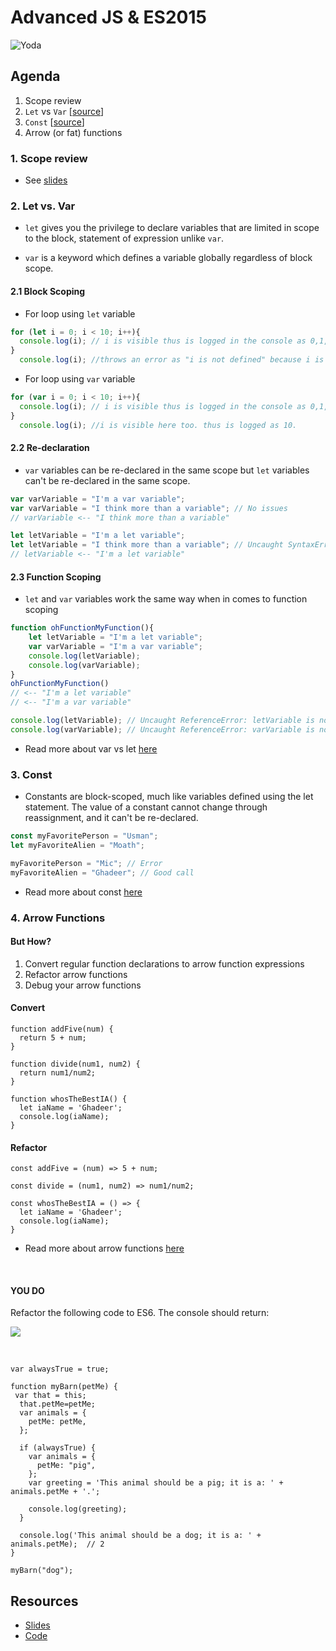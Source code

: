 # Advanced JS & ES2015



![Yoda](https://i.pinimg.com/originals/58/d0/1e/58d01e4da34427555ea3b828731c3123.jpg)




## Agenda
1. Scope review
2. `Let` vs `Var` [[source](https://codeburst.io/difference-between-let-and-var-in-javascript-537410b2d707)]
3. `Const` [[source](https://developer.mozilla.org/en-US/docs/Web/JavaScript/Reference/Statements/const)]
4. Arrow (or fat) functions


### 1. Scope review
- See [slides](./slides/scope_review.pdf)


### 2. Let vs. Var
- `let` gives you the privilege to declare variables that are limited in scope to the block, statement of expression unlike `var`.

- `var` is a keyword which defines a variable globally regardless of block scope.

#### 2.1 Block Scoping
- For loop using `let` variable

```js
for (let i = 0; i < 10; i++){
  console.log(i); // i is visible thus is logged in the console as 0,1,2,....,9
}
  console.log(i); //throws an error as "i is not defined" because i is not visible
```

- For loop using `var` variable 
  
```js
for (var i = 0; i < 10; i++){
  console.log(i); // i is visible thus is logged in the console as 0,1,2,....,9
}
  console.log(i); //i is visible here too. thus is logged as 10.
```


#### 2.2 Re-declaration
- `var` variables can be re-declared in the same scope but `let` variables can't be re-declared in the same scope.

```js
var varVariable = "I'm a var variable";
var varVariable = "I think more than a variable"; // No issues
// varVariable <-- "I think more than a variable"
```

```js
let letVariable = "I'm a let variable";
let letVariable = "I think more than a variable"; // Uncaught SyntaxError: Identifier 'letVariable' has already been declared
// letVariable <-- "I'm a let variable"
```

#### 2.3 Function Scoping
- `let` and `var` variables work the same way when in comes to function scoping

```js
function ohFunctionMyFunction(){
    let letVariable = "I'm a let variable";
    var varVariable = "I'm a var variable";
    console.log(letVariable);
    console.log(varVariable);
}
ohFunctionMyFunction()
// <-- "I'm a let variable"
// <-- "I'm a var variable"

console.log(letVariable); // Uncaught ReferenceError: letVariable is not defined
console.log(varVariable); // Uncaught ReferenceError: varVariable is not defined
```



- Read more about var vs let [here](https://developer.mozilla.org/en-US/docs/Web/JavaScript/Reference/Statements/let)


### 3. Const
- Constants are block-scoped, much like variables defined using the let statement. The value of a constant cannot change through reassignment, and it can't be re-declared.

```js
const myFavoritePerson = "Usman";
let myFavoriteAlien = "Moath";

myFavoritePerson = "Mic"; // Error
myFavoriteAlien = "Ghadeer"; // Good call
```

- Read more about const [here](https://developer.mozilla.org/en-US/docs/Web/JavaScript/Reference/Statements/const)

### 4. Arrow Functions

#### But How?
1. Convert regular function declarations to arrow function expressions 
2. Refactor arrow functions
3. Debug your arrow functions



#### Convert 

```
function addFive(num) {
  return 5 + num;
}

function divide(num1, num2) {
  return num1/num2;
}

function whosTheBestIA() {
  let iaName = 'Ghadeer';
  console.log(iaName);
}

```



#### Refactor 

```
const addFive = (num) => 5 + num;

const divide = (num1, num2) => num1/num2;

const whosTheBestIA = () => {
  let iaName = 'Ghadeer';
  console.log(iaName);
}
```
- Read more about arrow functions [here](https://developer.mozilla.org/en-US/docs/Web/JavaScript/Reference/Functions/Arrow_functions)

<br>

#### YOU DO

Refactor the following code to ES6. The console should return:

![](https://i.imgur.com/nWeM10Z.png)

<br>

```
var alwaysTrue = true;

function myBarn(petMe) {
 var that = this;
  that.petMe=petMe;
  var animals = {
    petMe: petMe,
  };
  
  if (alwaysTrue) {
    var animals = {
      petMe: "pig",
    };
    var greeting = 'This animal should be a pig; it is a: ' + animals.petMe + '.';
    
    console.log(greeting);
  }
  
  console.log('This animal should be a dog; it is a: ' + animals.petMe);  // 2
}

myBarn("dog");
```



## Resources
- [Slides](./slides/es2015.pdf)
- [Code](./code)

